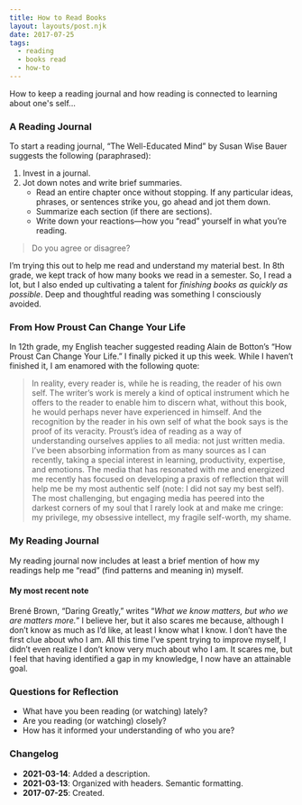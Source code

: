 ```yaml
---
title: How to Read Books
layout: layouts/post.njk
date: 2017-07-25
tags:
  - reading
  - books read
  - how-to
---
```

How to keep a reading journal and how reading is connected to learning about one's self...
<!-- excerpt -->

### A Reading Journal
To start a reading journal, “The Well-Educated Mind” by Susan Wise Bauer suggests the following (paraphrased): 
1. Invest in a journal. 
2. Jot down notes and write brief summaries. 
    * Read an entire chapter once without stopping. If any particular ideas, phrases, or sentences strike you, go ahead and jot them down. 
    * Summarize each section (if there are sections). 
    * Write down your reactions—how you “read” yourself in what you’re reading. 

> Do you agree or disagree?

I’m trying this out to help me read and understand my material best. In 8th grade, we kept track of how many books we read in a semester. So, I read a lot, but I also ended up cultivating a talent for *finishing books as quickly as possible*. Deep and thoughtful reading was something I consciously avoided.

### From How Proust Can Change Your Life

In 12th grade, my English teacher suggested reading Alain de Botton’s “How Proust Can Change Your Life.” I finally picked it up this week. While I haven’t finished it, I am enamored with the following quote: 
> In reality, every reader is, while he is reading, the reader of his own self. The writer’s work is merely a kind of optical instrument which he offers to the reader to enable him to discern what, without this book, he would perhaps never have experienced in himself. And the recognition by the reader in his own self of what the book says is the proof of its veracity.
Proust’s idea of reading as a way of understanding ourselves applies to all media: not just written media. I’ve been absorbing information from as many sources as I can recently, taking a special interest in learning, productivity, expertise, and emotions.
The media that has resonated with me and energized me recently has focused on developing a praxis of reflection that will help me be my most authentic self (note: I did not say my best self). The most challenging, but engaging media has peered into the darkest corners of my soul that I rarely look at and make me cringe: my privilege, my obsessive intellect, my fragile self-worth, my shame.

### My Reading Journal
My reading journal now includes at least a brief mention of how my readings help me “read” (find patterns and meaning in) myself. 

#### My most recent note
Brené Brown, “Daring Greatly,” writes “*What we know matters, but who we are matters more.*” I believe her, but it also scares me because, although I don’t know as much as I’d like, at least I know what I know. I don’t have the first clue about who I am. All this time I’ve spent trying to improve myself, I didn’t even realize I don’t know very much about who I am. It scares me, but I feel that having identified a gap in my knowledge, I now have an attainable goal.

### Questions for Reflection
* What have you been reading (or watching) lately?
* Are you reading (or watching) closely? 
* How has it informed your understanding of who you are?

### Changelog
* **2021-03-14**: Added a description.
* **2021-03-13**: Organized with headers. Semantic formatting. 
* **2017-07-25**: Created.